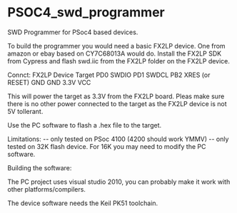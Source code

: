PSOC4_swd_programmer
====================

SWD Programmer for PSoc4 based devices.

To build the programmer you would need a basic FX2LP device. One from amazon or ebay based on CY7C68013A would do. Install the FX2LP SDK from Cypress and flash swd.iic from the FX2LP folder on the FX2LP device.

Connct:
 FX2LP
 Device     Target
 PD0        SWDIO
 PD1        SWDCL
 PB2        XRES (or RESET)
 GND        GND
 3.3V       VCC

This will power the target as 3.3V from the FX2LP board. Pleas make sure there is no other power connected to the target as the FX2LP device is not 5V tollerant.

Use the PC software to flash a .hex file to the target.

Limitations:
  -- only tested on PSoc 4100 (4200 should work YMMV)
  -- only tested on 32K flash device. For 16K you may need to modify the PC software.

Building the software:

The PC project uses visual studio 2010, you can probably make it work with other platforms/compilers.

The device software needs the Keil PK51 toolchain.